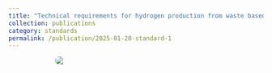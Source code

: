 ```yaml
---
title: "Technical requirements for hydrogen production from waste based on high-temperature pyrolysis gasification"
collection: publications
category: standards
permalink: /publication/2025-01-20-standard-1
---
```

<div style="display:flex; justify-content:center; gap:12px; flex-wrap:wrap;">
   <img src="{{ '/images/ms.png' | relative_url }}" style="flex:0 1 320px; max-width:320px; height:auto; border-radius:8px;">
</div>
